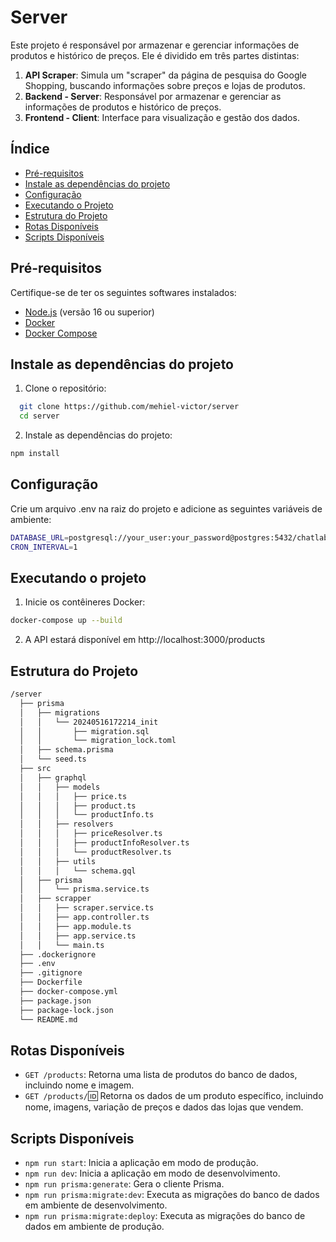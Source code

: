 # Server

Este projeto é responsável por armazenar e gerenciar informações de produtos e histórico de preços. Ele é dividido em três partes distintas:

1. **API Scraper**: Simula um "scraper" da página de pesquisa do Google Shopping, buscando informações sobre preços e lojas de produtos.
2. **Backend - Server**: Responsável por armazenar e gerenciar as informações de produtos e histórico de preços.
3. **Frontend - Client**: Interface para visualização e gestão dos dados.

## Índice

- [Pré-requisitos](#pré-requisitos)
- [Instale as dependências do projeto](#instale-as-dependências-do-projeto)
- [Configuração](#configuração)
- [Executando o Projeto](#executando-o-projeto)
- [Estrutura do Projeto](#estrutura-do-projeto)
- [Rotas Disponíveis](#rotas-disponíveis)
- [Scripts Disponíveis](#scripts-disponíveis)

## Pré-requisitos

Certifique-se de ter os seguintes softwares instalados:

- [Node.js](https://nodejs.org/) (versão 16 ou superior)
- [Docker](https://www.docker.com/)
- [Docker Compose](https://docs.docker.com/compose/)

## Instale as dependências do projeto

1. Clone o repositório:
 ```sh
   git clone https://github.com/mehiel-victor/server
   cd server
 ```
2. Instale as dependências do projeto:
```sh
npm install
```

## Configuração
Crie um arquivo .env na raiz do projeto e adicione as seguintes variáveis de ambiente:
```sh
DATABASE_URL=postgresql://your_user:your_password@postgres:5432/chatlabsdb
CRON_INTERVAL=1
```

## Executando o projeto
1. Inicie os contêineres Docker:
```sh
docker-compose up --build
```
2. A API estará disponível em http://localhost:3000/products

## Estrutura do Projeto
```sh
/server
  ├── prisma
  │   ├── migrations
  │   │   └── 20240516172214_init
  │   │       ├── migration.sql
  │   │       └── migration_lock.toml
  │   ├── schema.prisma
  │   └── seed.ts
  ├── src
  │   ├── graphql
  │   │   ├── models
  │   │   │   ├── price.ts
  │   │   │   ├── product.ts
  │   │   │   └── productInfo.ts
  │   │   ├── resolvers
  │   │   │   ├── priceResolver.ts
  │   │   │   ├── productInfoResolver.ts
  │   │   │   └── productResolver.ts
  │   │   ├── utils
  │   │   │   └── schema.gql
  │   ├── prisma
  │   │   └── prisma.service.ts
  │   ├── scrapper
  │   │   ├── scraper.service.ts
  │   │   ├── app.controller.ts
  │   │   ├── app.module.ts
  │   │   ├── app.service.ts
  │   │   └── main.ts
  ├── .dockerignore
  ├── .env
  ├── .gitignore
  ├── Dockerfile
  ├── docker-compose.yml
  ├── package.json
  ├── package-lock.json
  └── README.md
```

## Rotas Disponíveis
- `GET /products`: Retorna uma lista de produtos do banco de dados, incluindo nome e imagem.
- `GET /products/`:id: Retorna os dados de um produto específico, incluindo nome, imagens, variação de preços e dados das lojas que vendem.

## Scripts Disponíveis
- `npm run start`: Inicia a aplicação em modo de produção.
- `npm run dev`: Inicia a aplicação em modo de desenvolvimento.
- `npm run prisma:generate`: Gera o cliente Prisma.
- `npm run prisma:migrate:dev`: Executa as migrações do banco de dados em ambiente de desenvolvimento.
- `npm run prisma:migrate:deploy`: Executa as migrações do banco de dados em ambiente de produção.